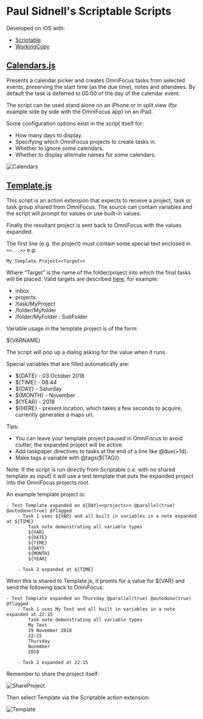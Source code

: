 # Paul Sidnell's Scriptable Scripts

Developed on iOS with:

- [Scriptable](https://scriptable.app/)
- [WorkingCopy](https://workingcopyapp.com)

## [Calendars.js](Calendars.js)

Presents a calendar picker and creates OmniFocus tasks from selected events, preserving the start time (as the due time), notes and attendees. By default the task is deferred to 00:00 of the day of the calendar event.

The script can be used stand alone on an iPhone or in split view (for example side by side with the OmniFocus app) on an iPad.

Some configuration options exist in the script itself for:

- How many days to display.
- Specifying which OmniFocus projects to create tasks in.
- Whether to ignore some calendars.
- Whether to display alternate names for some calendars.

![Calendars](Calendars.jpg)

## [Template.js](Template.js)

This script is an action extension that expects to receive a project, task or task group shared from OmniFocus. The source can contain variables and the script will prompt for values or use built-in values.

Finally the resultant project is sent back to OmniFocus with the values expanded.

The first line (e.g. the project) must contain some special text enclosed in `<<...>>` e.g:

    My Template Project<<Target>>

Where “Target” is the name of the folder/project into which the final tasks will be placed.
Valid targets are described [here](https://inside.omnifocus.com/url-schemes), for example:
- inbox
- projects
- /task/MyProject
- /folder/Myfolder
- /folder/MyFolder : SubFolder

Variable usage in the template project is of the form:

${VARNAME}

The script will pop up a dialog asking for the value when it runs.

Special variables that are filled automatically are:

- ${DATE} - 03 October 2018
- ${TIME} - 08:44
- ${DAY} - Saturday
- ${MONTH} - November
- ${YEAR} - 2018
- ${HERE} - present location, which takes a few seconds to acquire, currently generates a maps url.

Tips:

- You can leave your template project paused in OmniFocus to avoid clutter, the expanded project will be active.
- Add taskpaper directives to tasks at the end of a line like @due(+1d).
- Make tags a variable with @tags(${TAG}).

Note: If the script is run directly from Scriptable (i.e. with no shared template as input) it will use a test template that puts the expanded project into the OmniFocus projects root.

An example template project is:

```
- Test Template expanded on ${DAY}<<projects>> @parallel(true) @autodone(true) @flagged
	- Task 1 uses ${VAR} and all built in variables in a note expanded at ${TIME}
		Task note demonstrating all variable types
		${VAR}
		${DATE}
		${TIME}
		${DAY}
		${MONTH}
		${YEAR}

	- Task 2 expanded at ${TIME}
```

When this is shared to Template.js, it promts for a value for ${VAR} and send the following back to OmniFocus:

```
- Test Template expanded on Thursday @parallel(true) @autodone(true) @flagged
	- Task 1 uses My Text and all built in variables in a note expanded at 22:15
		Task note demonstrating all variable types
		My Text
		29 November 2018
		22:15
		Thursday
		November
		2018

	- Task 2 expanded at 22:15
```

Remember to share the project itself:

![ShareProject](ShareProject.jpg)

Then select Template via the Scriptable action extension:

![Template](Template.jpg)